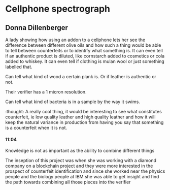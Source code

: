 # Cellphone spectrograph
## Donna Dillenberger

A lady showing how using an addon to a cellphone lets her see the difference between different olive oils and how such a thing would be able to tell between counterfeits or to identify what something is. It can even tell if an authentic product is diluted, like cornstarch added to cosmetics or cola added to whiskey. It can even tell if clothing is mulan wool or just something labelled that.

Can tell what kind of wood a certain plank is. Or if leather is authentic or not.

Their verifier has a 1 micron resolution.

Can tell what kind of bacteria is in a sample by the way it swims.

:thought:
A really cool thing, it would be interesting to see what constitutes counterfeit, ie low quality leather and high quality leather and how it will keep the natural variance in production from having you say that something is a counterfeit when it is not.

#### 11:04 ####

Knowledge is not as important as the ability to combine different things

The inseption of this project was when she was working with a diamond company on a blockchain project and they were more interested in the prospect of counterfeit identification and since she worked near the physics people and the biology people at IBM she was able to get insight and find the path towards combining all those pieces into the verifier

